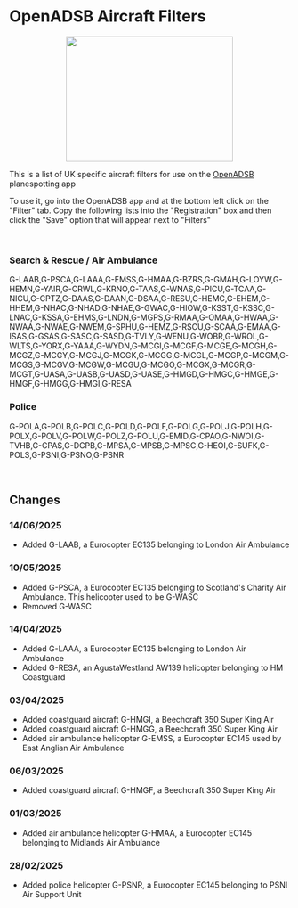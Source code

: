 # OpenADSB Aircraft Filters

<p align="center">
  <img src="https://is1-ssl.mzstatic.com/image/thumb/Purple211/v4/88/44/5a/88445a08-3d66-ffa1-d521-8591db51f68e/AppIcon-0-0-1x_U007emarketing-0-7-0-0-85-220.png/1200x630wa.png" width="300" height="225"/>
</p>

This is a list of UK specific aircraft filters for use on the <a href="https://apps.apple.com/us/app/openadsb/id1178703539">OpenADSB</a> planespotting app

To use it, go into the OpenADSB app and at the bottom left click on the "Filter" tab. Copy the following lists into the "Registration" box and then click the "Save" option that will appear next to "Filters"

<br>

### Search & Rescue / Air Ambulance

G-LAAB,G-PSCA,G-LAAA,G-EMSS,G-HMAA,G-BZRS,G-GMAH,G-LOYW,G-HEMN,G-YAIR,G-CRWL,G-KRNO,G-TAAS,G-WNAS,G-PICU,G-TCAA,G-NICU,G-CPTZ,G-DAAS,G-DAAN,G-DSAA,G-RESU,G-HEMC,G-EHEM,G-HHEM,G-NHAC,G-NHAD,G-NHAE,G-GWAC,G-HIOW,G-KSST,G-KSSC,G-LNAC,G-KSSA,G-EHMS,G-LNDN,G-MGPS,G-RMAA,G-OMAA,G-HWAA,G-NWAA,G-NWAE,G-NWEM,G-SPHU,G-HEMZ,G-RSCU,G-SCAA,G-EMAA,G-ISAS,G-GSAS,G-SASC,G-SASD,G-TVLY,G-WENU,G-WOBR,G-WROL,G-WLTS,G-YORX,G-YAAA,G-WYDN,G-MCGI,G-MCGF,G-MCGE,G-MCGH,G-MCGZ,G-MCGY,G-MCGJ,G-MCGK,G-MCGG,G-MCGL,G-MCGP,G-MCGM,G-MCGS,G-MCGV,G-MCGW,G-MCGU,G-MCGO,G-MCGX,G-MCGR,G-MCGT,G-UASA,G-UASB,G-UASD,G-UASE,G-HMGD,G-HMGC,G-HMGE,G-HMGF,G-HMGG,G-HMGI,G-RESA


### Police

G-POLA,G-POLB,G-POLC,G-POLD,G-POLF,G-POLG,G-POLJ,G-POLH,G-POLX,G-POLV,G-POLW,G-POLZ,G-POLU,G-EMID,G-CPAO,G-NWOI,G-TVHB,G-CPAS,G-DCPB,G-MPSA,G-MPSB,G-MPSC,G-HEOI,G-SUFK,G-POLS,G-PSNI,G-PSNO,G-PSNR

<br>

## Changes

### 14/06/2025

- Added G-LAAB, a Eurocopter EC135 belonging to London Air Ambulance

### 10/05/2025

- Added G-PSCA, a Eurocopter EC135 belonging to Scotland's Charity Air Ambulance. This helicopter used to be G-WASC
- Removed G-WASC 

### 14/04/2025

- Added G-LAAA, a Eurocopter EC135 belonging to London Air Ambulance
- Added G-RESA, an AgustaWestland AW139 helicopter belonging to HM Coastguard

### 03/04/2025

- Added coastguard aircraft G-HMGI, a Beechcraft 350 Super King Air
- Added coastguard aircraft G-HMGG, a Beechcraft 350 Super King Air
- Added air ambulance helicopter G-EMSS, a Eurocopter EC145 used by East Anglian Air Ambulance

### 06/03/2025

- Added coastguard aircraft G-HMGF, a Beechcraft 350 Super King Air

### 01/03/2025

- Added air ambulance helicopter G-HMAA, a Eurocopter EC145 belonging to Midlands Air Ambulance

### 28/02/2025

- Added police helicopter G-PSNR, a Eurocopter EC145 belonging to PSNI Air Support Unit
